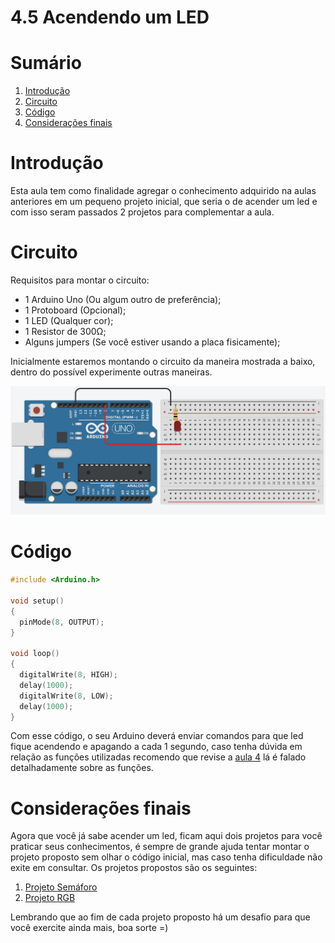 # 4.5 Acendendo um LED

# Sumário

01. [Introdução](#introdução)
00. [Circuito](#circuito)
00. [Código](#código)
00. [Considerações finais](#considerações-finais)

# Introdução

Esta aula tem como finalidade agregar o conhecimento adquirido na aulas anteriores em um pequeno projeto inicial, que seria o de acender um led e com isso seram passados 2 projetos para complementar a aula.
<p></p>

# Circuito

Requisitos para montar o circuito:

- 1 Arduino Uno (Ou algum outro de preferência);
- 1 Protoboard (Opcional);
- 1 LED (Qualquer cor);
- 1 Resistor de 300Ω;
- Alguns jumpers (Se você estiver usando a placa fisicamente);
<p></p>

Inicialmente estaremos montando o circuito da maneira mostrada a baixo, dentro do possível experimente outras maneiras.

<p align="center">
    <img src="../imgs/ModuloBasico/AcendendoLed/Circuito.png" alt="Esquema de ligação">
</p>

# Código

```C++
#include <Arduino.h>

void setup()
{
  pinMode(8, OUTPUT);
}

void loop()
{
  digitalWrite(8, HIGH);
  delay(1000);
  digitalWrite(8, LOW);
  delay(1000);
}
```

Com esse código, o seu Arduino deverá enviar comandos para que led fique acendendo e apagando a cada 1 segundo, caso tenha dúvida em relação as funções utilizadas recomendo que revise a [aula 4](4-Estrutura.md) lá é falado detalhadamente sobre as funções.

# Considerações finais

Agora que você já sabe acender um led, ficam aqui dois projetos para você praticar seus conhecimentos, é sempre de grande ajuda tentar montar o projeto proposto sem olhar o código inicial, mas caso tenha dificuldade não exite em consultar. Os projetos propostos são os seguintes:

01. [Projeto Semáforo](../Projetos/1-Projeto-semaforo.md)
00. [Projeto RGB](../Projetos/2-Projeto-RGB.md) 

Lembrando que ao fim de cada projeto proposto há um desafio para que você exercite ainda mais, boa sorte =)